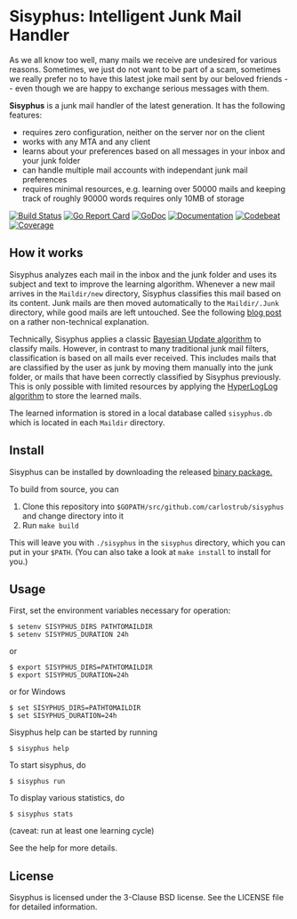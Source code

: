 # Sisyphus: Intelligent Junk Mail Handler
As we all know too well, many mails we receive are undesired for various
reasons. Sometimes, we just do not want to be part of a scam, sometimes we
really prefer no to have this latest joke mail sent by our beloved friends --
even though we are happy to exchange serious messages with them.

**Sisyphus** is a junk mail handler of the latest generation. It has the
following features:

* requires zero configuration, neither on the server nor on the client
* works with any MTA and any client
* learns about your preferences based on all messages in your inbox and your
  junk folder
* can handle multiple mail accounts with independant junk mail preferences
* requires minimal resources, e.g. learning over 50000 mails and keeping track of roughly 90000 words requires only 10MB of storage

[![Build Status](https://travis-ci.org/carlostrub/sisyphus.svg?branch=master)](https://travis-ci.org/carlostrub/sisyphus)
[![Go Report Card](https://goreportcard.com/badge/github.com/carlostrub/sisyphus)](https://goreportcard.com/report/github.com/carlostrub/sisyphus)
[![GoDoc](https://godoc.org/github.com/carlostrub/sisyphus?status.svg)](https://godoc.org/github.com/carlostrub/sisyphus)
[![Documentation](https://readthedocs.org/projects/sisyphus/badge/?version=latest)](http://sisyphus.readthedocs.org/en/latest/?badge=latest)
[![Codebeat](https://codebeat.co/badges/64615809-e3c4-4267-a049-eaec20ad63b5)](https://codebeat.co/projects/github-com-carlostrub-sisyphus-master)
[![Coverage](https://gocover.io/_badge/github.com/carlostrub/sisyphus?0 "Coverage")](http://gocover.io/github.com/carlostrub/sisyphus)

## How it works
Sisyphus analyzes each mail in the inbox and the junk folder and uses its
subject and text to improve the learning algorithm. Whenever a new mail arrives
in the `Maildir/new` directory, Sisyphus classifies this mail based on its
content. Junk mails are then moved automatically to the `Maildir/.Junk`
directory, while good mails are left untouched. See the following [blog
post](http://carlostrub.ch/code/security/sisyphus/) on a rather non-technical
explanation.

Technically, Sisyphus applies a classic [Bayesian Update
algorithm](https://en.wikipedia.org/wiki/Bayesian_inference) to classify mails.
However, in contrast to many traditional junk mail filters, classification is
based on all mails ever received. This includes mails that are classified by
the user as junk by moving them manually into the junk folder, or mails that
have been correctly classified by Sisyphus previously. This is only possible
with limited resources by applying the [HyperLogLog
algorithm](https://en.wikipedia.org/wiki/HyperLogLog) to store the learned
mails.

The learned information is stored in a local database called `sisyphus.db`
which is located in each `Maildir` directory.

## Install
Sisyphus can be installed by downloading the released [binary
package.](https://github.com/carlostrub/sisyphus/releases)

To build from source, you can
1. Clone this repository into `$GOPATH/src/github.com/carlostrub/sisyphus` and
   change directory into it
2. Run `make build`

This will leave you with `./sisyphus` in the `sisyphus` directory, which you
can put in your `$PATH`. (You can also take a look at `make install` to install
for you.)

## Usage
First, set the environment variables necessary for operation:
```
$ setenv SISYPHUS_DIRS PATHTOMAILDIR
$ setenv SISYPHUS_DURATION 24h
```
or
```
$ export SISYPHUS_DIRS=PATHTOMAILDIR
$ export SISYPHUS_DURATION=24h
```
or for Windows
```
$ set SISYPHUS_DIRS=PATHTOMAILDIR
$ set SISYPHUS_DURATION=24h
```


Sisyphus help can be started by running
```
$ sisyphus help
```

To start sisyphus, do
```
$ sisyphus run
```

To display various statistics, do
```
$ sisyphus stats
```
(caveat: run at least one learning cycle)

See the help for more details.

## License
Sisyphus is licensed under the 3-Clause BSD license. See the LICENSE file for
detailed information.
